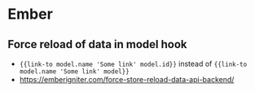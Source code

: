 # Ember

## Force reload of data in model hook

* `{{link-to model.name 'Some link' model.id}}` instead of `{{link-to model.name 'Some link' model}}`
* https://emberigniter.com/force-store-reload-data-api-backend/
